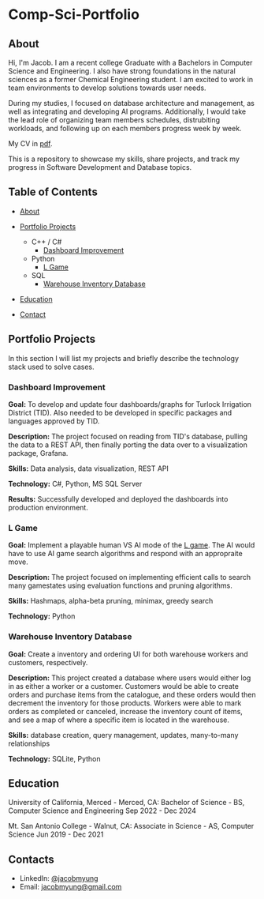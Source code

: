 # Comp-Sci-Portfolio
## About
Hi, I'm Jacob. I am a recent college Graduate with a Bachelors in Computer Science and Engineering. I also have strong foundations in the natural sciences as a former Chemical Engineering student. I am excited to work in team environments to develop solutions towards user needs.

During my studies, I focused on database architecture and management, as well as integrating and developing AI programs. Additionally, I would take the lead role of organizing team members schedules, distrubiting workloads, and following up on each members progress week by week.

My CV in [pdf]().

This is a repository to showcase my skills, share projects, and track my progress in Software Development and Database topics.

## Table of Contents
- [About](https://github.com/jacobmyung/Comp-Sci-Portfolio/blob/main/README.md#about)
- [Portfolio Projects](https://github.com/jacobmyung/Comp-Sci-Portfolio/blob/main/README.md#Portfolio-Projects)
  - C++ / C#
    - [Dashboard Improvement](https://github.com/jamesodanga2/CSE-120-Capstone-TID)
  - Python
    - [L Game](https://github.com/kezutah/L-game)
  - SQL
    - [Warehouse Inventory Database](https://github.com/jacobmyung/CSE-111-Databases-Project)
 
- [Education](https://github.com/jacobmyung/Comp-Sci-Portfolio/blob/main/README.md#education)
- [Contact](https://github.com/jacobmyung/Comp-Sci-Portfolio/blob/main/README.md#contacts)
## Portfolio Projects
In this section I will list my projects and briefly describe the technology stack used to solve cases.

### Dashboard Improvement
**Goal:** To develop and update four dashboards/graphs for Turlock Irrigation District (TID). Also needed to be developed in specific packages and languages approved by TID.

**Description:** The project focused on reading from TID's database, pulling the data to a REST API, then finally porting the data over to a visualization package, Grafana.

**Skills:** Data analysis, data visualization, REST API

**Technology:** C#, Python, MS SQL Server

**Results:** Successfully developed and deployed the dashboards into production environment.

### L Game
**Goal:** Implement a playable human VS AI mode of the [L game](https://en.wikipedia.org/wiki/L_game). The AI would have to use AI game search algorithms and respond with an appropraite move.

**Description:** The project focused on implementing efficient calls to search many gamestates using evaluation functions and pruning algorithms.

**Skills:** Hashmaps, alpha-beta pruning, minimax, greedy search

**Technology:** Python

### Warehouse Inventory Database
**Goal:** Create a inventory and ordering UI for both warehouse workers and customers, respectively.

**Description:** This project created a database where users would either log in as either a worker or a customer. Customers would be able to create orders and purchase items from the catalogue, and these orders would then decrement the inventory for those products. Workers were able to mark orders as completed or canceled, increase the inventory count of items, and see a map of where a specific item is located in the warehouse.

**Skills:** database creation, query management, updates, many-to-many relationships

**Technology:** SQLite, Python

## Education
University of California, Merced - Merced, CA:
Bachelor of Science - BS, Computer Science and Engineering
Sep 2022 - Dec 2024

Mt. San Antonio College - Walnut, CA:
Associate in Science - AS, Computer Science
Jun 2019 - Dec 2021

## Contacts
- LinkedIn: [@jacobmyung](https://www.linkedin.com/in/jacob-myung/)
- Email: jacobmyung@gmail.com
